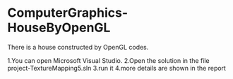 # ComputerGraphics-HouseByOpenGL
There is a house constructed by OpenGL codes.

1.You can open Microsoft Visual Studio.
2.Open the solution in the file project-TextureMapping5.sln
3.run it
4.more details are shown in the report